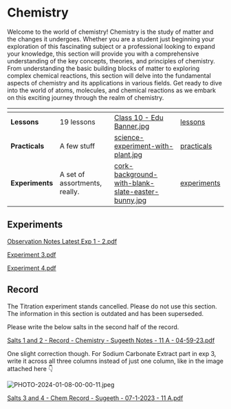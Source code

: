 # Chemistry

Welcome to the world of chemistry! Chemistry is the study of matter and the changes it undergoes. Whether you are a student just beginning your exploration of this fascinating subject or a professional looking to expand your knowledge, this section will provide you with a comprehensive understanding of the key concepts, theories, and principles of chemistry. From understanding the basic building blocks of matter to exploring complex chemical reactions, this section will delve into the fundamental aspects of chemistry and its applications in various fields. Get ready to dive into the world of atoms, molecules, and chemical reactions as we embark on this exciting journey through the realm of chemistry.

<table data-view="cards"><thead><tr><th></th><th></th><th data-hidden data-card-cover data-type="files"></th><th data-hidden data-card-target data-type="content-ref"></th></tr></thead><tbody><tr><td><strong>Lessons</strong></td><td>19 lessons</td><td><a href="../../../.gitbook/assets/Class 10 - Edu Banner.jpg">Class 10 - Edu Banner.jpg</a></td><td><a href="../biology/lessons/">lessons</a></td></tr><tr><td><strong>Practicals</strong></td><td>A few stuff</td><td><a href="../../../.gitbook/assets/science-experiment-with-plant.jpg">science-experiment-with-plant.jpg</a></td><td><a href="../biology/practicals/">practicals</a></td></tr><tr><td><strong>Experiments</strong></td><td>A set of assortments, really.</td><td><a href="../../../.gitbook/assets/cork-background-with-blank-slate-easter-bunny.jpg">cork-background-with-blank-slate-easter-bunny.jpg</a></td><td><a href="experiments/">experiments</a></td></tr></tbody></table>

## Experiments

[Observation Notes Latest Exp 1 - 2.pdf](https://res.craft.do/user/full/34ae8ebc-d508-7305-20e2-17e06364862c/doc/3491F8B8-527B-4029-A8C5-FBF1AF7CCE2D/fe8d02fe-3009-fa46-cc06-cffaee097a32)

[Experiment 3.pdf](https://res.craft.do/user/full/34ae8ebc-d508-7305-20e2-17e06364862c/doc/3491F8B8-527B-4029-A8C5-FBF1AF7CCE2D/8D020D18-6D3E-42C7-BC56-F94828AC2610\_2/qMsF8vRZf8CYdKsibVYgdSNFbjq8F60pAmuZWACfquEz/Adobe%20Scan%2024-Nov-2023.pdf)

[Experiment 4.pdf](https://res.craft.do/user/full/34ae8ebc-d508-7305-20e2-17e06364862c/doc/3491F8B8-527B-4029-A8C5-FBF1AF7CCE2D/192A25A9-90F3-41CE-920F-5300A6966FF9\_2/UmAY0oCxWgnUVijMXEel61g3eNoRyz3EANIKBjsup14z/Adobe%20Scan%2024-Nov-2023%201.pdf)

## Record

The Titration experiment stands cancelled. Please do not use this section. The information in this section is outdated and has been superseded.

Please write the below salts in the second half of the record.

[Salts 1 and 2 - Record - Chemistry - Sugeeth Notes - 11 A - 04-59-23.pdf](https://res.craft.do/user/full/34ae8ebc-d508-7305-20e2-17e06364862c/doc/5FE23ED0-D7E7-49DE-B4E5-F0AC13DAF984/0AEF137C-056A-4036-BFEE-D71D35DE4166\_2/nMPA5lsmGYXdTDmRZRirlTM0CUTbh1Jxbg9PmFkyLCIz/Salts%201%20and%202%20-%20Record%20-%20Chemistry%20-%20Sugeeth%20Notes%20-%2011%20A%20-%2004-59-23.pdf)

One slight correction though. For Sodium Carbonate Extract part in exp 3, write it across all three columns instead of just one column, like in the image attached here 👇

![PHOTO-2024-01-08-00-00-11.jpeg](https://res.craft.do/user/full/34ae8ebc-d508-7305-20e2-17e06364862c/doc/3491F8B8-527B-4029-A8C5-FBF1AF7CCE2D/DD95B9C5-556D-43B5-B2D1-D678CDF69985\_2/PFA2eFChsGDzyTM0IYDvskiegjQsYzjzyCkJmuBLtmoz/PHOTO-2024-01-08-00-00-11.jpeg)

[Salts 3 and 4 - Chem Record - Sugeeth - 07-1-2023 - 11 A.pdf](https://res.craft.do/user/full/34ae8ebc-d508-7305-20e2-17e06364862c/doc/3491F8B8-527B-4029-A8C5-FBF1AF7CCE2D/DB88464F-982D-4F84-BFF4-4F6683570BB3\_2/ZVMIuolOyixiUsVrNnMjXybgv1pbE7krxGILow7YxfQz/Salts%203%20and%204%20-%20Chem%20Record%20-%20Sugeeth%20-%2007-1-2023%20-%2011%20A.pdf)
